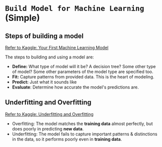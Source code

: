 # `Build Model for Machine Learning` (Simple)


## Steps of building a model

[Refer to Kaggle: Your First Machine Learning Model
](https://www.kaggle.com/dansbecker/your-first-machine-learning-model)

The steps to building and using a model are:
- **Define:** What type of model will it be?  A decision tree?  Some other type of model? Some other parameters of the model type are specified too.
- **Fit:** Capture patterns from provided data. This is the heart of modeling.
- **Predict:** Just what it sounds like
- **Evaluate**: Determine how accurate the model's predictions are.


## Underfitting and Overfitting

[Refer to Kaggle: Underfitting and Overfitting](https://www.kaggle.com/dansbecker/underfitting-and-overfitting)

- Overfitting: The model matches the **training data** almost perfectly, but does poorly in predicting **new data**.
- Underfitting: The model fails to capture important patterns & distinctions in the data, so it performs poorly even in **training data**.